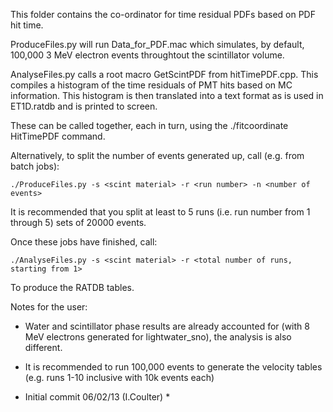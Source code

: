 This folder contains the co-ordinator for time residual PDFs based on PDF hit time.

ProduceFiles.py will run Data_for_PDF.mac which simulates, by default, 100,000 3 MeV electron events throughtout the scintillator volume.

AnalyseFiles.py calls a root macro GetScintPDF from hitTimePDF.cpp. This compiles a histogram of the time residuals of PMT hits based on MC information. This histogram is then translated into a text format as is used in ET1D.ratdb and is printed to screen.

These can be called together, each in turn, using the ./fitcoordinate HitTimePDF command.

Alternatively, to split the number of events generated up, call (e.g. from batch jobs):

    ./ProduceFiles.py -s <scint material> -r <run number> -n <number of events>

It is recommended that you split at least to 5 runs (i.e. run number from 1 through 5) sets of 20000 events.

Once these jobs have finished, call:

    ./AnalyseFiles.py -s <scint material> -r <total number of runs, starting from 1>

To produce the RATDB tables.

Notes for the user:

- Water and scintillator phase results are already accounted for (with 8 MeV electrons generated for lightwater_sno), the analysis is also different.

- It is recommended to run 100,000 events to generate the velocity tables (e.g. runs 1-10 inclusive with 10k events each)

* Initial commit 06/02/13 (I.Coulter) *
